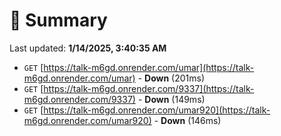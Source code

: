 # 📖 Summary
Last updated: **1/14/2025, 3:40:35 AM**

- `GET` [https://talk-m6gd.onrender.com/umar](https://talk-m6gd.onrender.com/umar) - **Down** (201ms)
- `GET` [https://talk-m6gd.onrender.com/9337](https://talk-m6gd.onrender.com/9337) - **Down** (149ms)
- `GET` [https://talk-m6gd.onrender.com/umar920](https://talk-m6gd.onrender.com/umar920) - **Down** (146ms)
